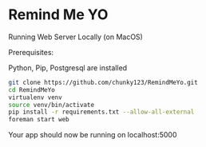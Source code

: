 Remind Me YO
=========

Running Web Server Locally (on MacOS)

Prerequisites:

Python, Pip, Postgresql are installed

```sh
git clone https://github.com/chunky123/RemindMeYo.git
cd RemindMeYo
virtualenv venv
source venv/bin/activate
pip install -r requirements.txt --allow-all-external
foreman start web
```

Your app should now be running on localhost:5000

